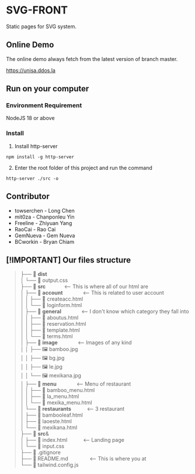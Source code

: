 # SVG-FRONT 

Static pages for SVG system.

## Online Demo
The online demo always fetch from the latest version of branch master.

https://unisa.ddos.la

## Run on your computer

### Environment Requirement

NodeJS 18 or above

### Install

1. Install http-server

`npm install -g http-server`

2. Enter the root folder of this project and run the command

`http-server ./src -o`

## Contributor

+ towserchen - Long Chen
+ mit0za - Chanponleu Yin
+ Freeline - Zhiyuan Yang
+ RaoCai - Rao Cai
+ GemNueva - Gem Nueva
+ BCworkin - Bryan Chiam

## [!IMPORTANT] Our files structure <br>

>├── 📂 **dist** <br>
│   └── 📄  output.css    <br>
├── 📂 **src**&nbsp;&nbsp;&nbsp;&nbsp;&nbsp;&nbsp;&nbsp;&nbsp;&nbsp;&nbsp;&nbsp;&nbsp;&nbsp;<-- This is where all of our html are <br>
│   ├── 📂 **account**&nbsp;&nbsp;&nbsp;&nbsp;&nbsp;&nbsp;&nbsp;&nbsp;&nbsp;&nbsp;&nbsp;&nbsp;&nbsp; <-- This is related to user account  <br>
│   │   ├── 📄  createacc.html <br>
│   │   └── 📄  loginform.html <br>
│   ├── 📂 **general**&nbsp;&nbsp;&nbsp;&nbsp;&nbsp;&nbsp;&nbsp;&nbsp;&nbsp;&nbsp;&nbsp;&nbsp;&nbsp; <-- I don't know which category they fall into <br>
│   │   ├── 📄  aboutus.html <br>
│   │   ├── 📄  reservation.html <br>
│   │   ├── 📄  template.html <br>
│   │   └── 📄  terms.html <br>
│   ├── 📂 **image**&nbsp;&nbsp;&nbsp;&nbsp;&nbsp;&nbsp;&nbsp;&nbsp;&nbsp;&nbsp;&nbsp;&nbsp;&nbsp; <-- Images of any kind <br>
│   │   ├── 🖼️ bamboo.jpg<br>
│   │   ├── 🖼️ bg.jpg<br>
│   │   ├── 🖼️ le.jpg<br>
│   │   └── 🖼️ mexikana.jpg<br>
│   ├── 📂 **menu**&nbsp;&nbsp;&nbsp;&nbsp;&nbsp;&nbsp;&nbsp;&nbsp;&nbsp;&nbsp;&nbsp;&nbsp;&nbsp; <-- Menu of restaurant<br>
│   │   ├── 📄  bamboo_menu.html <br>
│   │   ├── 📄  la_menu.html <br>
│   │   └── 📄  mexika_menu.html  <br>
│   └── 📂 **restaurants**&nbsp;&nbsp;&nbsp;&nbsp;&nbsp;&nbsp;&nbsp;&nbsp;&nbsp;&nbsp; <-- 3 restaurant<br>
│       ├── 📄  bambooleaf.html  <br>
│       ├── 📄  laoeste.html  <br>
│       └── 📄  mexikana.html  <br>
├── 📂 **src**&<br>
│   ├── 📄  index.html  &nbsp;&nbsp;&nbsp;&nbsp;&nbsp;&nbsp;&nbsp;&nbsp;&nbsp; <-- Landing page<br>
│   └──  📄  input.css  <br>
├── 📄 .gitignore  <br>
├── 📄 README.md  &nbsp;&nbsp;&nbsp;&nbsp;&nbsp;&nbsp;&nbsp;&nbsp;&nbsp;&nbsp;&nbsp;&nbsp;&nbsp; <-- This is where you at<br>
└── 📄 tailwind.config.js